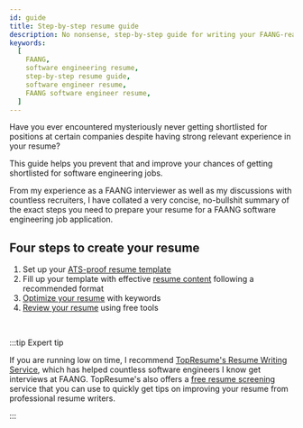 ```yaml
---
id: guide
title: Step-by-step resume guide
description: No nonsense, step-by-step guide for writing your FAANG-ready software engineering resume
keywords:
  [
    FAANG,
    software engineering resume,
    step-by-step resume guide,
    software engineer resume,
    FAANG software engineer resume,
  ]
---
```


Have you ever encountered mysteriously never getting shortlisted for positions at certain companies despite having strong relevant experience in your resume?

This guide helps you prevent that and improve your chances of getting shortlisted for software engineering jobs.

From my experience as a FAANG interviewer as well as my discussions with countless recruiters, I have collated a very concise, no-bullshit summary of the exact steps you need to prepare your resume for a FAANG software engineering job application.

## Four steps to create your resume

1. Set up your [ATS-proof resume template](./ats-proof-template.md)
1. Fill up your template with effective [resume content](./write-effective-content.md) following a recommended format
1. [Optimize your resume](./optimize-resume.md) with keywords
1. [Review your resume](./free-tools-to-review-resume) using free tools

<br/>

:::tip Expert tip

If you are running low on time, I recommend [TopResume's Resume Writing Service](https://tidd.ly/3oezgOo), which has helped countless software engineers I know get interviews at FAANG. TopResume's also offers a [free resume screening](https://tidd.ly/3GxVIs9) service that you can use to quickly get tips on improving your resume from professional resume writers.

:::
